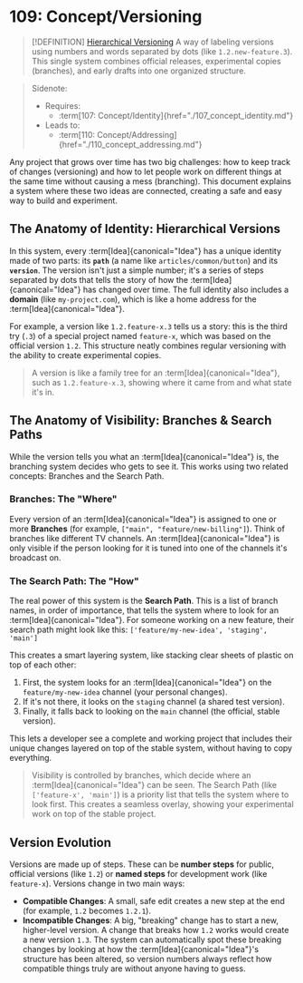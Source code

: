 # 109: Concept/Versioning

> [!DEFINITION] [Hierarchical Versioning](../../acts/000_glossary.md)
> A way of labeling versions using numbers and words separated by dots (like `1.2.new-feature.3`). This single system combines official releases, experimental copies (branches), and early drafts into one organized structure.

> Sidenote:
> - Requires:
>   - :term[107: Concept/Identity]{href="./107_concept_identity.md"}
> - Leads to:
>   - :term[110: Concept/Addressing]{href="./110_concept_addressing.md"}

Any project that grows over time has two big challenges: how to keep track of changes (versioning) and how to let people work on different things at the same time without causing a mess (branching). This document explains a system where these two ideas are connected, creating a safe and easy way to build and experiment.

## The Anatomy of Identity: Hierarchical Versions

In this system, every :term[Idea]{canonical="Idea"} has a unique identity made of two parts: its **`path`** (a name like `articles/common/button`) and its **`version`**. The version isn't just a simple number; it's a series of steps separated by dots that tells the story of how the :term[Idea]{canonical="Idea"} has changed over time. The full identity also includes a **domain** (like `my-project.com`), which is like a home address for the :term[Idea]{canonical="Idea"}.

For example, a version like `1.2.feature-x.3` tells us a story: this is the third try (`.3`) of a special project named `feature-x`, which was based on the official version `1.2`. This structure neatly combines regular versioning with the ability to create experimental copies.

> A version is like a family tree for an :term[Idea]{canonical="Idea"}, such as `1.2.feature-x.3`, showing where it came from and what state it's in.

## The Anatomy of Visibility: Branches & Search Paths

While the version tells you what an :term[Idea]{canonical="Idea"} is, the branching system decides who gets to see it. This works using two related concepts: Branches and the Search Path.

### Branches: The "Where"

Every version of an :term[Idea]{canonical="Idea"} is assigned to one or more **Branches** (for example, `["main", "feature/new-billing"]`). Think of branches like different TV channels. An :term[Idea]{canonical="Idea"} is only visible if the person looking for it is tuned into one of the channels it's broadcast on.

### The Search Path: The "How"

The real power of this system is the **Search Path**. This is a list of branch names, in order of importance, that tells the system where to look for an :term[Idea]{canonical="Idea"}. For someone working on a new feature, their search path might look like this: `['feature/my-new-idea', 'staging', 'main']`

This creates a smart layering system, like stacking clear sheets of plastic on top of each other:

1.  First, the system looks for an :term[Idea]{canonical="Idea"} on the `feature/my-new-idea` channel (your personal changes).
2.  If it's not there, it looks on the `staging` channel (a shared test version).
3.  Finally, it falls back to looking on the `main` channel (the official, stable version).

This lets a developer see a complete and working project that includes their unique changes layered on top of the stable system, without having to copy everything.

> Visibility is controlled by branches, which decide where an :term[Idea]{canonical="Idea"} can be seen.
> The Search Path (like `['feature-x', 'main']`) is a priority list that tells
> the system where to look first. This creates a seamless overlay, showing your
> experimental work on top of the stable project.

## Version Evolution

Versions are made up of steps. These can be **number steps** for public, official versions (like `1.2`) or **named steps** for development work (like `feature-x`). Versions change in two main ways:

- **Compatible Changes**: A small, safe edit creates a new step at the end (for example, `1.2` becomes `1.2.1`).
- **Incompatible Changes**: A big, "breaking" change has to start a new, higher-level version. A change that breaks how `1.2` works would create a new version `1.3`. The system can automatically spot these breaking changes by looking at how the :term[Idea]{canonical="Idea"}'s structure has been altered, so version numbers always reflect how compatible things truly are without anyone having to guess.